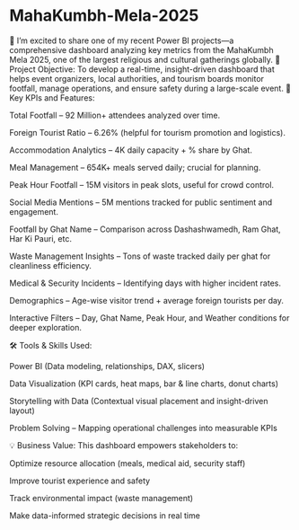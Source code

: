# MahaKumbh-Mela-2025
💼 I’m excited to share one of my recent Power BI projects—a comprehensive dashboard analyzing key metrics from the MahaKumbh Mela 2025, one of the largest religious and cultural gatherings globally.
🎯 Project Objective:
To develop a real-time, insight-driven dashboard that helps event organizers, local authorities, and tourism boards monitor footfall, manage operations, and ensure safety during a large-scale event.
📌 Key KPIs and Features:

Total Footfall – 92 Million+ attendees analyzed over time.

Foreign Tourist Ratio – 6.26% (helpful for tourism promotion and logistics).

Accommodation Analytics – 4K daily capacity + % share by Ghat.

Meal Management – 654K+ meals served daily; crucial for planning.

Peak Hour Footfall – 15M visitors in peak slots, useful for crowd control.

Social Media Mentions – 5M mentions tracked for public sentiment and engagement.

Footfall by Ghat Name – Comparison across Dashashwamedh, Ram Ghat, Har Ki Pauri, etc.

Waste Management Insights – Tons of waste tracked daily per ghat for cleanliness efficiency.

Medical & Security Incidents – Identifying days with higher incident rates.

Demographics – Age-wise visitor trend + average foreign tourists per day.

Interactive Filters – Day, Ghat Name, Peak Hour, and Weather conditions for deeper exploration.

🛠️ Tools & Skills Used:

Power BI (Data modeling, relationships, DAX, slicers)

Data Visualization (KPI cards, heat maps, bar & line charts, donut charts)

Storytelling with Data (Contextual visual placement and insight-driven layout)

Problem Solving – Mapping operational challenges into measurable KPIs

💡 Business Value: This dashboard empowers stakeholders to:

Optimize resource allocation (meals, medical aid, security staff)

Improve tourist experience and safety

Track environmental impact (waste management)

Make data-informed strategic decisions in real time

